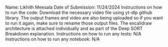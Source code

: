 Name: Likhith Meesala
Date of Submission: 11/24/2024
Instructions on how to run the code: Download the necessary video file using yt-dlp github library. The output frames and video are also being uploaded so if you want to run it again, make sure to rename those output files. The excalidraw architecture is attached individually and as part of the Deep SORT Breakdown explanation.
Instructions on how to run any tests: N/A
Instructions on how to run any notebook: N/A
